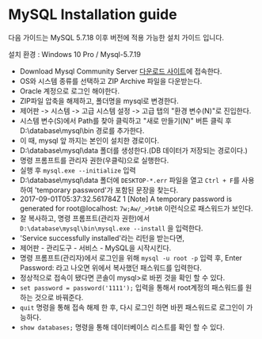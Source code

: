 # MySQL Installation guide

다음 가이드는 MySQL 5.7.18 이후 버전에 적용 가능한 설치 가이드 입니다.

설치 환경 : Windows 10 Pro / Mysql-5.7.19



* Download Mysql Community Server [다운로드 사이트](https://dev.mysql.com/downloads/mysql/)에 접속한다.
* OS와 시스템 종류를 선택하고 ZIP Archive 파일을 다운받는다.
* Oracle 계정으로 로그인 해야한다.
* ZIP파일 압축을 해제하고, 폴더명을 mysql로 변경한다.
* 제어판 -> 시스템 -> 고급 시스템 설정 -> 고급 탭의 "환경 변수(N)"로 진입한다.
* 시스템 변수(S)에서 Path를 찾아 클릭하고 "새로 만들기(N)" 버튼 클릭 후 D:\database\mysql\bin 경로를 추가한다.
* 이 때, mysql 앞 까지는 본인이 설치한 경로이다.
* D:\database\mysql\data 폴더를 생성한다.(DB 데이터가 저장되는 경로이다.)
* 명령 프롬프트를 관리자 권한(우클릭)으로 실행한다.
* 실행 후 `mysql.exe --initialize` 입력
* D:\database\mysql\data 폴더에 `DESKTOP-*.err` 파일을 열고 `Ctrl + F`를 사용하여 'temporary password'가 포함된 문장을 찾는다.
* 2017-09-01T05:37:32.561784Z 1 [Note] A temporary password is generated for root@localhost: `7w;Aw/_>9tbR` 이런식으로 패스워드가 보인다.
* 잘 복사하고, 명령 프롬프트(관리자 권한)에서 `D:\database\mysql\bin\mysql.exe --install` 을 입력한다.
* 'Service successfully installed'라는 리턴을 받는다면,
* 제어판 - 관리도구 - 서비스 - MySQL을 시작시킨다.
* 명령 프롬프트(관리자)에서 로그인을 위해 `mysql -u root -p` 입력 후, Enter Password: 라고 나오면 위에서 복사했던 패스워드를 입력한다.
* 정상적으로 접속이 됐다면 콘솔이 mysql>로 바뀐 것을 확인 할 수 있다.
* `set password = password('1111');` 입력을 통해서 root계정의 패스워드를 원하는 것으로 바꿔준다.
* `quit` 명령을 통해 접속 해제 한 후, 다시 로그인 하면 바뀐 패스워드로 로그인이 가능하다.
* `show databases;` 명령을 통해 데이터베이스 리스트를 확인 할 수 있다.
